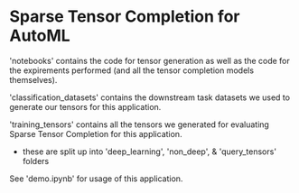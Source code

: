 # Sparse Tensor Completion for AutoML

'notebooks' contains the code for tensor generation as well as the code for the expirements performed (and all the tensor completion models themselves).

'classification_datasets' contains the downstream task datasets we used to generate our tensors for this application.

'training_tensors' contains all the tensors we generated for evaluating Sparse Tensor Completion for this application.
  - these are split up into 'deep_learning', 'non_deep', & 'query_tensors' folders


See 'demo.ipynb' for usage of this application.
